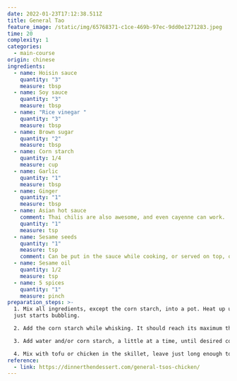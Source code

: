 ```yaml
---
date: 2022-01-23T17:12:38.511Z
title: General Tao
feature_image: /static/img/65768371-c1ce-469b-97ec-9dd0e1271283.jpeg
time: 20
complexity: 1
categories:
  - main-course
origin: chinese
ingredients:
  - name: Hoisin sauce
    quantity: "3"
    measure: tbsp
  - name: Soy sauce
    quantity: "3"
    measure: tbsp
  - name: "Rice vinegar "
    quantity: "3"
    measure: tbsp
  - name: Brown sugar
    quantity: "2"
    measure: tbsp
  - name: Corn starch
    quantity: 1/4
    measure: cup
  - name: Garlic
    quantity: "1"
    measure: tbsp
  - name: Ginger
    quantity: "1"
    measure: tbsp
  - name: Asian hot sauce
    comment: Thai chilis are also awesome, and even cayenne can work.
    quantity: "1"
    measure: tsp
  - name: Sesame seeds
    quantity: "1"
    measure: tsp
    comment: Can be put in the sauce while cooking, or served on top, or both.
  - name: Sesame oil
    quantity: 1/2
    measure: tsp
  - name: 5 spices
    quantity: "1"
    measure: pinch
preparation_steps: >-
  1. Mix all ingredients, except the corn starch, into a pot. Heat up until it
  just starts bubbling.

  2. Add the corn starch while whisking. It should reach its maximum thickness within 30 seconds. Turn the fire to low.

  3. Add water and/or corn starch, a little at a time, until desired consistency is reached.

  4. Mix with tofu or chicken in the skillet, leave just long enough to coat thoroughly and reach desired texture.
reference:
  - link: https://dinnerthendessert.com/general-tsos-chicken/
---
```


